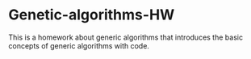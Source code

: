 # Genetic-algorithms-HW
This is a homework about generic algorithms that introduces the basic concepts of generic algorithms with code.
